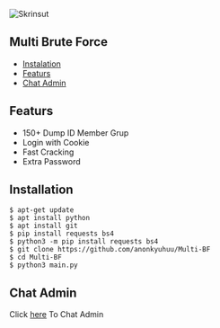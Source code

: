 ![Skrinsut](mbf.jpg)
## Multi Brute Force
* [Instalation](#installation)
* [Featurs](#featurs)
* [Chat Admin](#chat-admin)

## Featurs
* 150+ Dump ID Member Grup
* Login with Cookie
* Fast Cracking
* Extra Password

## Installation
```
$ apt-get update
$ apt install python
$ apt install git
$ pip install requests bs4
$ python3 -m pip install requests bs4
$ git clone https://github.com/anonkyuhuu/Multi-BF
$ cd Multi-BF
$ python3 main.py
```

## Chat Admin
Click [here](https://wa.me/62895611982226) To Chat Admin
